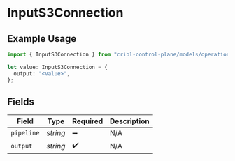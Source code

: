 # InputS3Connection

## Example Usage

```typescript
import { InputS3Connection } from "cribl-control-plane/models/operations";

let value: InputS3Connection = {
  output: "<value>",
};
```

## Fields

| Field              | Type               | Required           | Description        |
| ------------------ | ------------------ | ------------------ | ------------------ |
| `pipeline`         | *string*           | :heavy_minus_sign: | N/A                |
| `output`           | *string*           | :heavy_check_mark: | N/A                |